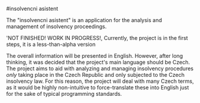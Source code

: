 #insolvencni asistent

The "insolvencni asistent" is an application for the analysis and management of insolvency proceedings.

'NOT FINISHED! WORK IN PROGRESS!,
Currently, the project is in the first steps, it is a less-than-alpha version

The overall information will be presented in English. However, after long thinking, it was decided that the project's main language should be Czech. The project aims to aid with analyzing and managing insolvency procedures *only* taking place in the Czech Republic and only subjected to the Czech insolvency law. For this reason, the project will deal with many Czech terms, as it would be highly non-intuitive to force-translate these into English just for the sake of typical programming standards.
